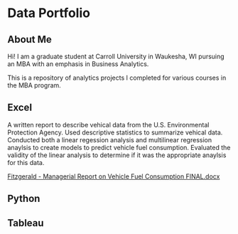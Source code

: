 # Data Portfolio

## About Me
Hi! I am a graduate student at Carroll University in Waukesha, WI pursuing an MBA with an emphasis in Business Analytics.

This is a repository of analytics projects I completed for various courses in the MBA program.

## Excel
A written report to describe vehical data from the U.S. Environmental Protection Agency. Used descriptive statistics to summarize vehical data. Conducted both a linear regession analysis and multilinear regression anaylsis to create models to predict vehicle fuel consumption. Evaluated the validity of the linear analysis to determine if it was the appropriate anaylsis for this data.

[Fitzgerald - Managerial Report on Vehicle Fuel Consumption FINAL.docx](https://github.com/user-attachments/files/17878330/Fitzgerald.-.Managerial.Report.on.Vehicle.Fuel.Consumption.FINAL.docx)

## Python


## Tableau

